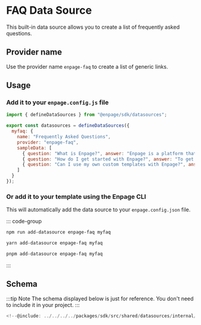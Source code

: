 # FAQ Data Source

This built-in data source allows you to create a list of frequently asked questions.

## Provider name

Use the provider name `enpage-faq` to create a list of generic links.


## Usage

### Add it to your `enpage.config.js` file

```javascript
import { defineDataSources } from "@enpage/sdk/datasources";

export const datasources = defineDataSources({
  myfaq: {
    name: "Frequently Asked Questions",
    provider: "enpage-faq",
    sampleData: [
      { question: "What is Enpage?", answer: "Enpage is a platform that allows you to create dynamic websites and web applications using templates and data sources." },
      { question: "How do I get started with Enpage?", answer: "To get started with Enpage, sign up for an account on the Enpage website and follow the instructions to create your first project." },
      { question: "Can I use my own custom templates with Enpage?", answer: "Yes, you can create your own custom templates using HTML, CSS, and JavaScript and use them with Enpage." },
    ]
  }
});
```

### Or add it to your template using the Enpage CLI

This will automatically add the data source to your `enpage.config.json` file.

::: code-group

```bash [Using npm]
npm run add-datasource enpage-faq myfaq
```

```bash [Using yarn]
yarn add-datasource enpage-faq myfaq
```

```bash [Using pnpm]
pnpm add-datasource enpage-faq myfaq
```
:::


## Schema

:::tip Note
The schema displayed below is just for reference. You don't need to include it in your project.
:::

```typescript
<!--@include: ../../../../packages/sdk/src/shared/datasources/internal/faq/schema.ts -->
```
